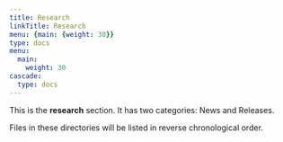 ```yaml
---
title: Research
linkTitle: Research
menu: {main: {weight: 30}}
type: docs
menu:
  main:
    weight: 30
cascade:
  type: docs
---
```


This is the **research** section. It has two categories: News and Releases.

Files in these directories will be listed in reverse chronological order.
